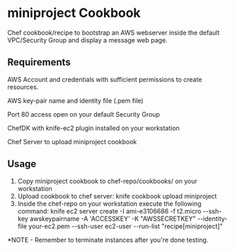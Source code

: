 miniproject Cookbook
====================
Chef cookbook/recipe to bootstrap an AWS webserver inside the default VPC/Security Group and display a message web page. 


Requirements
------------
AWS Account and credentials with sufficient permissions to create resources.
 
AWS key-pair name and identity file (.pem file)

Port 80 access open on your default Security Group

ChefDK with knife-ec2 plugin installed on your workstation

Chef Server to upload miniproject cookbook

Usage
-----
1. Copy miniproject cookbook to chef-repo/cookbooks/ on your workstation
2. Upload cookbook to chef server:
   knife cookbook upload miniproject
3. Inside the chef-repo on your workstation execute the following command:
   knife ec2 server create -I ami-e3106686 -f t2.micro --ssh-key awskeypairname -A 'ACCESSKEY' -K "AWSSECRETKEY" --identity-file your-ec2.pem --ssh-user ec2-user --run-list "recipe[miniproject]"

*NOTE - Remember to terminate instances after you're done testing. 
